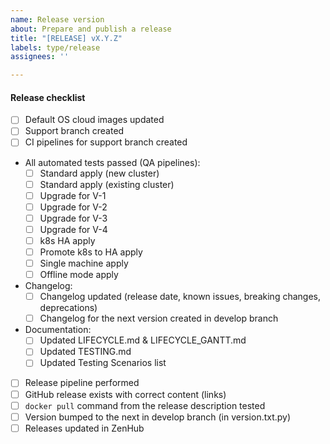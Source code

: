```yaml
---
name: Release version
about: Prepare and publish a release
title: "[RELEASE] vX.Y.Z"
labels: type/release
assignees: ''

---
```


#### Release checklist

* [ ] Default OS cloud images updated
* [ ] Support branch created
* [ ] CI pipelines for support branch created
* All automated tests passed (QA pipelines):
  * [ ] Standard apply (new cluster)
  * [ ] Standard apply (existing cluster)
  * [ ] Upgrade for V-1
  * [ ] Upgrade for V-2
  * [ ] Upgrade for V-3
  * [ ] Upgrade for V-4
  * [ ] k8s HA apply
  * [ ] Promote k8s to HA apply
  * [ ] Single machine apply
  * [ ] Offline mode apply
* Changelog:
  * [ ] Changelog updated (release date, known issues, breaking changes, deprecations)
  * [ ] Changelog for the next version created in develop branch
* Documentation:
  * [ ] Updated LIFECYCLE.md & LIFECYCLE_GANTT.md
  * [ ] Updated TESTING.md
  * [ ] Updated Testing Scenarios list
* [ ] Release pipeline performed
* [ ] GitHub release exists with correct content (links)
* [ ] `docker pull` command from the release description tested
* [ ] Version bumped to the next in develop branch (in version.txt.py)
* [ ] Releases updated in ZenHub
